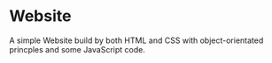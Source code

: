 # Website
A simple Website build by both HTML and CSS with object-orientated princples and some JavaScript code.
